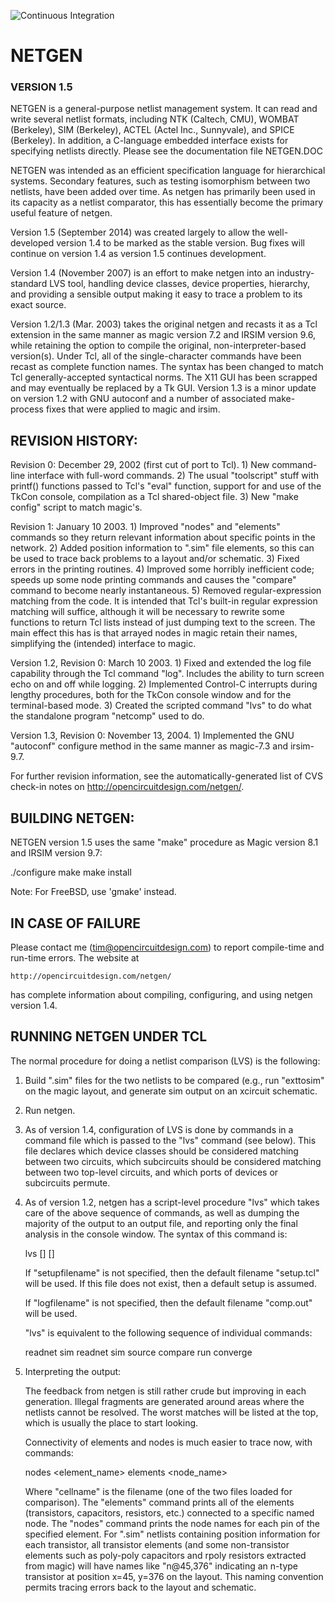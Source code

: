 ![Continuous Integration](https://github.com/RTimothyEdwards/netgen/actions/workflows/main.yml/badge.svg)

# NETGEN

### VERSION 1.5

NETGEN is a general-purpose netlist management system.  It can read
and write several netlist formats, including NTK (Caltech, CMU),
WOMBAT (Berkeley), SIM (Berkeley), ACTEL (Actel Inc., Sunnyvale), and
SPICE (Berkeley).  In addition, a C-language embedded interface exists
for specifying netlists directly.  Please see the documentation file
NETGEN.DOC

NETGEN was intended as an efficient specification language for
hierarchical systems.  Secondary features, such as testing isomorphism
between two netlists, have been added over time.  As netgen has
primarily been used in its capacity as a netlist comparator, this
has essentially become the primary useful feature of netgen.

Version 1.5 (September 2014) was created largely to allow the
well-developed version 1.4 to be marked as the stable version.
Bug fixes will continue on version 1.4 as version 1.5 continues
development.

Version 1.4 (November 2007) is an effort to make netgen into an
industry-standard LVS tool, handling device classes, device
properties, hierarchy, and providing a sensible output making it
easy to trace a problem to its exact source.

Version 1.2/1.3 (Mar. 2003) takes the original netgen and recasts it
as a Tcl extension in the same manner as magic version 7.2 and
IRSIM version 9.6, while retaining the option to compile the original,
non-interpreter-based version(s).  Under Tcl, all of the single-character
commands have been recast as complete function names.  The syntax has
been changed to match Tcl generally-accepted syntactical norms.  The
X11 GUI has been scrapped and may eventually be replaced by a Tk GUI.
Version 1.3 is a minor update on version 1.2 with GNU autoconf and a
number of associated make-process fixes that were applied to magic
and irsim.

REVISION HISTORY:
-----------------
Revision 0: December 29, 2002  (first cut of port to Tcl).
	1) New command-line interface with full-word commands.
	2) The usual "toolscript" stuff with printf() functions
	   passed to Tcl's "eval" function, support for and use
	   of the TkCon console, compilation as a Tcl shared-object file.
	3) New "make config" script to match magic's.

Revision 1: January 10 2003.
	1) Improved "nodes" and "elements" commands so they return relevant
 	   information about specific points in the network.
	2) Added position information to ".sim" file elements, so this can
	   be used to trace back problems to a layout and/or schematic.
	3) Fixed errors in the printing routines.
	4) Improved some horribly inefficient code; speeds up some node
	   printing commands and causes the "compare" command to become
	   nearly instantaneous.
	5) Removed regular-expression matching from the code.  It is
	   intended that Tcl's built-in regular expression matching will
	   suffice, although it will be necessary to rewrite some functions
	   to return Tcl lists instead of just dumping text to the screen.
	   The main effect this has is that arrayed nodes in magic retain
	   their names, simplifying the (intended) interface to magic.

Version 1.2, Revision 0: March 10 2003.
	1) Fixed and extended the log file capability through the Tcl
	   command "log".  Includes the ability to turn screen echo on
	   and off while logging.
	2) Implemented Control-C interrupts during lengthy procedures,
	   both for the TkCon console window and for the terminal-based
	   mode.
	3) Created the scripted command "lvs" to do what the standalone
	   program "netcomp" used to do.

Version 1.3, Revision 0: November 13, 2004.
	1) Implemented the GNU "autoconf" configure method in the same
	   manner as magic-7.3 and irsim-9.7.

For further revision information, see the automatically-generated list
of CVS check-in notes on http://opencircuitdesign.com/netgen/.

BUILDING NETGEN:
----------------
NETGEN version 1.5 uses the same "make" procedure as Magic version 8.1
and IRSIM version 9.7:

   ./configure
   make
   make install

Note: For FreeBSD, use 'gmake' instead.

IN CASE OF FAILURE
-------------------
Please contact me (tim@opencircuitdesign.com) to report compile-time and
run-time errors.  The website at

	http://opencircuitdesign.com/netgen/

has complete information about compiling, configuring, and using netgen
version 1.4.

RUNNING NETGEN UNDER TCL
------------------------
The normal procedure for doing a netlist comparison (LVS) is the following:

1) Build ".sim" files for the two netlists to be compared (e.g., run
   "exttosim" on the magic layout, and generate sim output on an xcircuit
   schematic.
2) Run netgen.
3) As of version 1.4, configuration of LVS is done by commands in a
   command file which is passed to the "lvs" command (see below).  This
   file declares which device classes should be considered matching
   between two circuits, which subcircuits should be considered
   matching between two top-level circuits, and which ports of devices
   or subcircuits permute.
4) As of version 1.2, netgen has a script-level procedure "lvs" which
   takes care of the above sequence of commands, as well as dumping the
   majority of the output to an output file, and reporting only the
   final analysis in the console window.  The syntax of this command is:

	lvs <filename1> <filename2> [<setupfilename>] [<logfilename>]

   If "setupfilename" is not specified, then the default filename "setup.tcl"
   will be used.  If this file does not exist, then a default setup is
   assumed.

   If "logfilename" is not specified, then the default filename "comp.out"
   will be used.

   "lvs" is equivalent to the following sequence of individual commands:

	readnet sim <filename1>
	readnet sim <filename2>
	source <setupfilename>
	compare <filename1> <filename2>
	run converge

5) Interpreting the output:

   The feedback from netgen is still rather crude but improving in each
   generation.  Illegal fragments are generated around areas where the
   netlists cannot be resolved.  The worst matches will be listed at the
   top, which is usually the place to start looking.

   Connectivity of elements and nodes is much easier to trace now, with
   commands:
	
	nodes <element_name> <cellname>
	elements <node_name> <cellname>

   Where "cellname" is the filename (one of the two files loaded for
   comparison).  The "elements" command prints all of the elements
   (transistors, capacitors, resistors, etc.) connected to a specific
   named node.  The "nodes" command prints the node names for each
   pin of the specified element.  For ".sim" netlists containing
   position information for each transistor, all transistor elements
   (and some non-transistor elements such as poly-poly capacitors and
   rpoly resistors extracted from magic) will have names like
   "n@45,376" indicating an n-type transistor at position x=45, y=376
   on the layout.  This naming convention permits tracing errors back
   to the layout and schematic.

